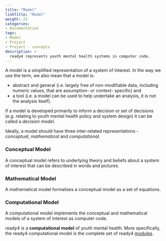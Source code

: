 ```yaml
---
title: "Model"
linkTitle: "Model"
weight: 22
categories: 
- Documentation
tags:
- Model
- Project
- Project - concepts
description: >
  ready4 represents youth mental health systems in computer code.
---
```


A model is a simplified representation of a system of interest. In the way we use the term, we also mean that a model is:

- abstract and general (i.e. largely free of non-modifiable data, including numeric values, that are assumption- or context- specific) and
- a tool (i.e. a model can be used to help undertake an analysis, it is not the analysis itself).

If a model is developed primarily to inform a decision or set of decisions (e.g. relating to youth mental health policy and system design) it can be called a *decision model*. 

Ideally, a model should have three inter-related representations - *conceptual*, *mathematical* and *computational*. 
 
### Conceptual Model
A conceptual model refers to underlying theory and beliefs about a system of interest that can be described in words and pictures.

### Mathematical Model
A mathematical model formalises a conceptual model as a set of equations.

### Computational Model
A computational model implements the conceptual and mathematical models of a system of interest as computer code. 

ready4 is a **computational model** of youth mental health. More specifically, the ready4 computational model is the complete set of ready4 [modules](/docs/getting-started/concepts/module/).

